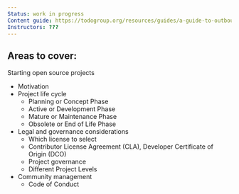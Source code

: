 ```yaml
---
Status: work in progress
Content guide: https://todogroup.org/resources/guides/a-guide-to-outbound-open-source-software/#starting-open-source-projects
Instructors: ???
---
```


## Areas to cover:

Starting open source projects
* Motivation
* Project life cycle
   * Planning or Concept Phase
   * Active or Development Phase
   * Mature or Maintenance Phase
   * Obsolete or End of Life Phase
* Legal and governance considerations
   * Which license to select
   * Contributor License Agreement (CLA), Developer Certificate of Origin (DCO)
   * Project governance
   * Different Project Levels
* Community management
   *  Code of Conduct
